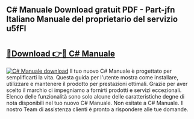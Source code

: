 ## C# Manuale Download gratuit PDF - Part-jfn Italiano Manuale del proprietario del servizio u5fFI

# <h2><a href="http://dfftcy.blite.top/?on=C%23+Manuale">🔗Download 👉🔴 C# Manuale</a></h2>

[![C# Manuale download](https://i.imgur.com/lujVjoI.png)](http://dfftcy.blite.top/?on=C%23+Manuale)
Il tuo nuovo C# Manuale è progettato per semplificarti la vita. Questa guida per l'utente mostra come installare, utilizzare e mantenere il prodotto per prestazioni ottimali. Grazie per aver scelto il marchio ci impegniamo a fornirti prodotti e servizi eccezionali. Elenco delle funzionalità sono solo alcune delle caratteristiche degne di nota disponibili nel tuo nuovo C# Manuale. Non esitate a C# Manuale. Il nostro Team di assistenza clienti è pronto a rispondere alle tue domande.
